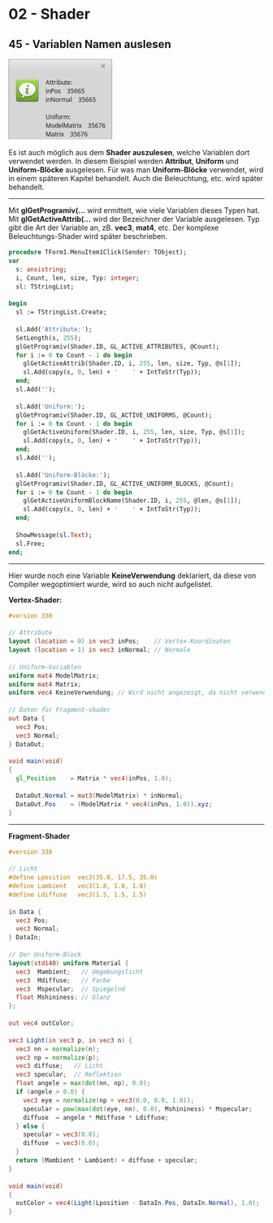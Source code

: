 # 02 - Shader
## 45 - Variablen Namen auslesen

![image.png](image.png)

Es ist auch möglich aus dem **Shader auszulesen**, welche Variablen dort verwendet werden.
In diesem Beispiel werden **Attribut**, **Uniform** und **Uniform-Blöcke** ausgelesen.
Für was man **Uniform-Blöcke** verwendet, wird in einem späteren Kapitel behandelt.
Auch die Beleuchtung, etc. wird später behandelt.

---
Mit **glGetProgramiv(...** wird ermittelt, wie viele Variablen dieses Typen hat.
Mit **glGetActiveAttrib(...** wird der Bezeichner der Variable ausgelesen. Typ gibt die Art der Variable an, zB. **vec3**, **mat4**, etc.
Der komplexe Beleuchtungs-Shader wird später beschrieben.

```pascal
procedure TForm1.MenuItem1Click(Sender: TObject);
var
  s: ansistring;
  i, Count, len, size, Typ: integer;
  sl: TStringList;

begin
  sl := TStringList.Create;

  sl.Add('Attribute:');
  SetLength(s, 255);
  glGetProgramiv(Shader.ID, GL_ACTIVE_ATTRIBUTES, @Count);
  for i := 0 to Count - 1 do begin
    glGetActiveAttrib(Shader.ID, i, 255, len, size, Typ, @s[1]);
    sl.Add(copy(s, 0, len) + '    ' + IntToStr(Typ));
  end;
  sl.Add('');

  sl.Add('Uniform:');
  glGetProgramiv(Shader.ID, GL_ACTIVE_UNIFORMS, @Count);
  for i := 0 to Count - 1 do begin
    glGetActiveUniform(Shader.ID, i, 255, len, size, Typ, @s[1]);
    sl.Add(copy(s, 0, len) + '    ' + IntToStr(Typ));
  end;
  sl.Add('');

  sl.Add('Uniform-Blöcke:');
  glGetProgramiv(Shader.ID, GL_ACTIVE_UNIFORM_BLOCKS, @Count);
  for i := 0 to Count - 1 do begin
    glGetActiveUniformBlockName(Shader.ID, i, 255, @len, @s[1]);
    sl.Add(copy(s, 0, len) + '    ' + IntToStr(Typ));
  end;

  ShowMessage(sl.Text);
  sl.Free;
end;
```


---
Hier wurde noch eine Variable **KeineVerwendung** deklariert, da diese von Compiler wegoptimiert wurde, wird so auch nicht aufgelistet.

**Vertex-Shader:**

```glsl
#version 330

// Attribute
layout (location = 0) in vec3 inPos;    // Vertex-Koordinaten
layout (location = 1) in vec3 inNormal; // Normale

// Uniform-Variablen
uniform mat4 ModelMatrix;
uniform mat4 Matrix;
uniform vec4 KeineVerwendung; // Wird nicht angezeigt, da nicht verwendet.

// Daten für Fragment-shader
out Data {
  vec3 Pos;
  vec3 Normal;
} DataOut;

void main(void)
{
  gl_Position    = Matrix * vec4(inPos, 1.0);

  DataOut.Normal = mat3(ModelMatrix) * inNormal;
  DataOut.Pos    = (ModelMatrix * vec4(inPos, 1.0)).xyz;
}

```


---
**Fragment-Shader**

```glsl
#version 330

// Licht
#define Lposition  vec3(35.0, 17.5, 35.0)
#define Lambient   vec3(1.8, 1.8, 1.8)
#define Ldiffuse   vec3(1.5, 1.5, 1.5)

in Data {
  vec3 Pos;
  vec3 Normal;
} DataIn;

// Der Uniform-Block
layout(std140) uniform Material {
  vec3  Mambient;   // Umgebungslicht
  vec3  Mdiffuse;   // Farbe
  vec3  Mspecular;  // Spiegelnd
  float Mshininess; // Glanz
};

out vec4 outColor;

vec3 Light(in vec3 p, in vec3 n) {
  vec3 nn = normalize(n);
  vec3 np = normalize(p);
  vec3 diffuse;   // Licht
  vec3 specular;  // Reflektion
  float angele = max(dot(nn, np), 0.0);
  if (angele > 0.0) {
    vec3 eye = normalize(np + vec3(0.0, 0.0, 1.0));
    specular = pow(max(dot(eye, nn), 0.0), Mshininess) * Mspecular;
    diffuse  = angele * Mdiffuse * Ldiffuse;
  } else {
    specular = vec3(0.0);
    diffuse  = vec3(0.0);
  }
  return (Mambient * Lambient) + diffuse + specular;
}

void main(void)
{
  outColor = vec4(Light(Lposition - DataIn.Pos, DataIn.Normal), 1.0);
}


```


